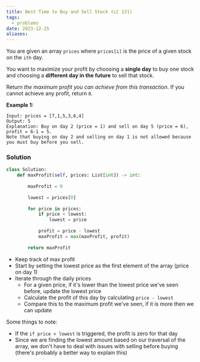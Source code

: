 ```yaml
---
title: Best Time to Buy and Sell Stock (LC 121)
tags:
  - problems
date: 2023-12-25
aliases:
---
```

You are given an array `prices` where `prices[i]` is the price of a given stock on the `ith` day.

You want to maximize your profit by choosing a **single day** to buy one stock and choosing a **different day in the future** to sell that stock.

Return _the maximum profit you can achieve from this transaction_. If you cannot achieve any profit, return `0`.

**Example 1:**

```
Input: prices = [7,1,5,3,6,4]
Output: 5
Explanation: Buy on day 2 (price = 1) and sell on day 5 (price = 6), profit = 6-1 = 5.
Note that buying on day 2 and selling on day 1 is not allowed because you must buy before you sell.
```

### Solution
```python
class Solution:
    def maxProfit(self, prices: List[int]) -> int:
        
        maxProfit = 0
        
        lowest = prices[0]
        
        for price in prices:
            if price < lowest:
                lowest = price
                
            profit = price - lowest
            maxProfit = max(maxProfit, profit)
            
        return maxProfit
```
- Keep track of max profit
- Start by setting the lowest price as the first element of the array (price on day 1)
- Iterate through the daily prices
	- For a given price, if it's lower than the lowest price we've seen before, update the lowest price
	- Calculate the profit of this day by calculating `price - lowest`
	- Compare this to the maximum profit we've seen, if it is more then we can update

Some things to note:
- If the `if price < lowest` is triggered, the profit is zero for that day
- Since we are finding the lowest amount based on our traversal of the array, we don't have to deal with issues with selling before buying (there's probably a better way to explain this) 
